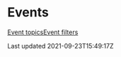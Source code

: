 # Events

[Event topics](/platform/events/topics)[Event filters](/platform/events/filters)

Last updated 2021-09-23T15:49:17Z